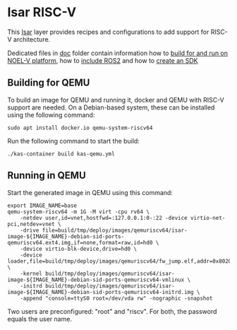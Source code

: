 # Isar RISC-V

This [Isar](https://github.com/ilbers/isar) layer provides recipes and configurations to add support for RISC-V architecture.

Dedicated files in [doc](doc) folder contain information how to [build for and run on NOEL-V platform](doc/NOELV.md), how to [include ROS2](doc/ROS2.md) and how to [create an SDK](doc/SDK.md)

## Building for QEMU

To build an image for QEMU and running it, docker and QEMU with RISC-V support are needed. On a Debian-based system, these can be installed using the following command:

    sudo apt install docker.io qemu-system-riscv64

Run the following command to start the build:

    ./kas-container build kas-qemu.yml

## Running in QEMU

Start the generated image in QEMU using this command:

    export IMAGE_NAME=base
    qemu-system-riscv64 -m 1G -M virt -cpu rv64 \
        -netdev user,id=vnet,hostfwd=:127.0.0.1:0-:22 -device virtio-net-pci,netdev=vnet \
        -drive file=build/tmp/deploy/images/qemuriscv64/isar-image-${IMAGE_NAME}-debian-sid-ports-qemuriscv64.ext4.img,if=none,format=raw,id=hd0 \
        -device virtio-blk-device,drive=hd0 \
        -device loader,file=build/tmp/deploy/images/qemuriscv64/fw_jump.elf,addr=0x80200000 \
        -kernel build/tmp/deploy/images/qemuriscv64/isar-image-${IMAGE_NAME}-debian-sid-ports-qemuriscv64-vmlinux \
        -initrd build/tmp/deploy/images/qemuriscv64/isar-image-${IMAGE_NAME}-debian-sid-ports-qemuriscv64-initrd.img \
        -append "console=ttyS0 root=/dev/vda rw" -nographic -snapshot

Two users are preconfigured: "root" and "riscv". For both, the password equals the user name.
